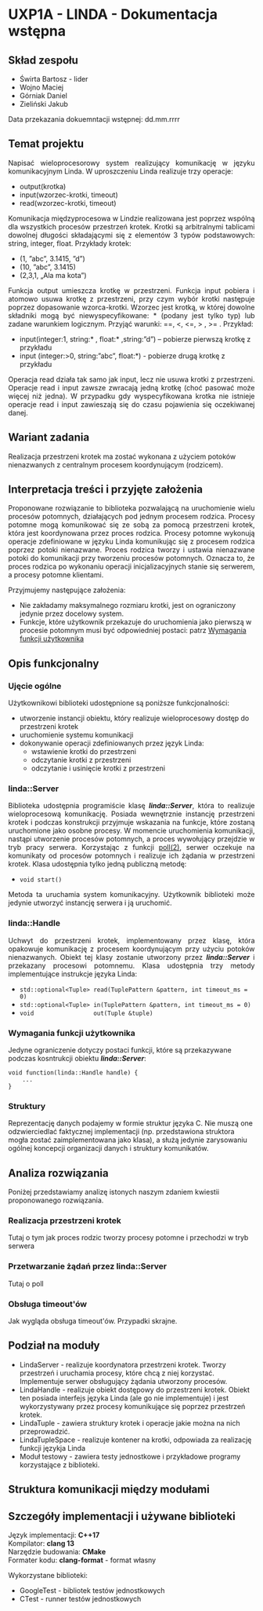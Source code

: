 # UXP1A - LINDA - Dokumentacja wstępna

## Skład zespołu
* Świrta Bartosz - lider
* Wojno Maciej
* Górniak Daniel
* Zieliński Jakub

Data przekazania dokuemntacji wstępnej: dd.mm.rrrr

## Temat projektu
<p align="justify">
Napisać wieloprocesorowy system realizujący komunikację w języku komunikacyjnym Linda. W uproszczeniu Linda realizuje trzy operacje:
</p> 

* output(krotka)
* input(wzorzec-krotki, timeout)
* read(wzorzec-krotki, timeout)

<p align="justify">
Komunikacja   międzyprocesowa   w   Lindzie   realizowana   jest   poprzez   wspólną   dla   wszystkich   procesów przestrzeń krotek. 
Krotki są arbitralnymi tablicami dowolnej długości składającymi się z elementów 3 typów podstawowych: string, integer, float. 
Przykłady krotek: 
</p>

* (1, ”abc”, 3.1415, ”d”)
* (10, ”abc”, 3.1415) 
* (2,3,1, „Ala ma kota”) 

<p align="justify">
Funkcja output umieszcza krotkę w przestrzeni. Funkcja input pobiera i atomowo usuwa krotkę z przestrzeni, przy czym wybór krotki następuje poprzez dopasowanie wzorca-krotki. Wzorzec jest krotką, w której dowolne składniki mogą być niewyspecyfikowane: * (podany jest tylko typ) lub zadane warunkiem logicznym. Przyjąć warunki: ==, <, <=, > , >= . Przykład: 
</p>

* input(integer:1, string:* , float:* ,string:”d”) – pobierze pierwszą krotkę z przykładu
* input (integer:>0, string:”abc”, float:*) - pobierze drugą krotkę z przykładu

<p align="justify">
Operacja read działa tak samo jak input, lecz nie usuwa krotki z przestrzeni. Operacje read i input zawsze zwracają jedną krotkę (choć pasować może więcej niż jedna). W przypadku gdy wyspecyfikowana krotka nie istnieje operacje read i input zawieszają się do czasu pojawienia się oczekiwanej danej.
</p> 

## Wariant zadania
Realizacja przestrzeni krotek ma zostać wykonana z użyciem potoków nienazwanych z centralnym procesem koordynującym (rodzicem).

## Interpretacja treści i przyjęte założenia
<p align="justify">
Proponowane rozwiązanie to biblioteka pozwalającą na uruchomienie wielu procesów potomnych, działających pod jednym procesem rodzica. Procesy potomne mogą komunikować się ze sobą za pomocą przestrzeni krotek, która jest koordynowana przez proces rodzica. Procesy potomne wykonują operacje zdefiniowane w języku Linda komunikując się z procesem rodzica poprzez potoki nienazwane. Proces rodzica tworzy i ustawia nienazwane potoki do komunikacji przy tworzeniu procesów potomnych. Oznacza to, że proces rodzica po wykonaniu operacji inicjalizacyjnych stanie się serwerem, a procesy potomne klientami.
</p> 

Przyjmujemy następujące założenia:
* Nie zakładamy maksymalnego rozmiaru krotki, jest on ograniczony jedynie przez docelowy system.
* Funkcje, które użytkownik przekazuje do uruchomienia jako pierwszą w procesie potomnym musi być odpowiedniej postaci:
  patrz [Wymagania funkcji użytkownika](#wymagania-funkcji-użytkownika)

## Opis funkcjonalny
### Ujęcie ogólne
Użytkownikowi biblioteki udostępnione są poniższe funkcjonalności:
* utworzenie instancji obiektu, który realizuje wieloprocesowy dostęp do przestrzeni krotek
* uruchomienie systemu komunikacji
* dokonywanie operacji zdefiniowanych przez język Linda:
    * wstawienie krotki do przestrzeni
    * odczytanie krotki z przestrzeni
    * odczytanie i usinięcie krotki z przestrzeni

### linda::Server
<p align="justify">
Biblioteka udostępnia programiście klasę <b><i>linda::Server</i></b>, która to realizuje wieloprocesową komunikację. Posiada wewnętrznie instancję przestrzeni krotek i podczas konstrukcji przyjmuje wskazania na funkcje, które zostaną uruchomione jako osobne procesy.
W momencie uruchomienia komunikacji, nastąpi utworzenie procesów potomnych, a proces wywołujący przejdzie w tryb pracy serwera. Korzystając z funkcji <a href="https://man7.org/linux/man-pages/man2/poll.2.html">poll(2)</a>, serwer oczekuje na komunikaty od procesów potomnych i realizuje ich żądania w przestrzeni krotek. 
Klasa udostępnia tylko jedną publiczną metodę:
</p> 

* ```void start()```

<p align="justify">
Metoda ta uruchamia system komunikacyjny. Użytkownik biblioteki może jedynie utworzyć instancję serwera i ją uruchomić.
</p>

### linda::Handle
<p align="justify">
Uchwyt do przestrzeni krotek, implementowany przez klasę, która opakowuje komunikację z procesem koordynującym przy użyciu potoków nienazwanych. Obiekt tej klasy zostanie utworzony
przez <b><i>linda::Server</i></b> i przekazany procesowi potomnemu. Klasa udostępnia trzy metody implementujące instrukcje języka Linda:
</p>

* ```std::optional<Tuple> read(TuplePattern &pattern, int timeout_ms = 0)```
* ```std::optional<Tuple> in(TuplePattern &pattern, int timeout_ms = 0)```
* ```void                 out(Tuple &tuple)```

### Wymagania funkcji użytkownika
Jedyne ograniczenie dotyczy postaci funkcji, które są przekazywane podczas kosntrukcji obiektu <b><i>linda::Server</i></b>:
```
void function(linda::Handle handle) {
    ...
}
```

### Struktury
Reprezentację danych podajemy w formie struktur języka C. Nie muszą one odzwierciedlać faktycznej implementacji (np. przedstawiona struktora mogła zostać zaimplementowana jako klasa), a służą jedynie zarysowaniu ogólnej koncepcji organizacji danych i struktury komunikatów.


## Analiza rozwiązania
Poniżej przedstawiamy analizę istonych naszym zdaniem kwiestii proponowanego rozwiązania.
### Realizacja przestrzeni krotek
Tutaj o tym jak proces rodzic tworzy procesy potomne i przechodzi w tryb serwera

### Przetwarzanie żądań przez linda::Server
Tutaj o poll

### Obsługa timeout'ów
Jak wygląda obsługa timeout'ów. Przypadki skrajne.

## Podział na moduły
* LindaServer - realizuje koordynatora przestrzeni krotek. Tworzy przestrzeń i uruchamia procesy, które chcą z niej korzystać. 
Implementuje serwer obsługujący żądania utworzony procesów.
* LindaHandle - realizuje obiekt dostępowy do przestrzeni krotek. Obiekt ten posiada interfejs języka Linda (ale go nie implementuje) i jest wykorzystywany przez procesy komunikujące się poprzez przestrzeń krotek.
* LindaTuple - zawiera struktury krotek i operacje jakie można na nich przeprowadzić.
* LindaTupleSpace - realizuje kontener na krotki, odpowiada za realizację funkcji językja Linda
* Moduł testowy - zawiera testy jednostkowe i przykładowe programy korzystające z biblioteki.

## Struktura komunikacji między modułami


## Szczegóły implementacji i używane biblioteki
Język implementacji: __C++17__  
Kompilator: __clang 13__  
Narzędzie budowania: __CMake__  
Formater kodu: __clang-format__ - format własny

Wykorzystane biblioteki: 
* GoogleTest - bibliotek testów jednostkowych
* CTest - runner testów jednostkowych